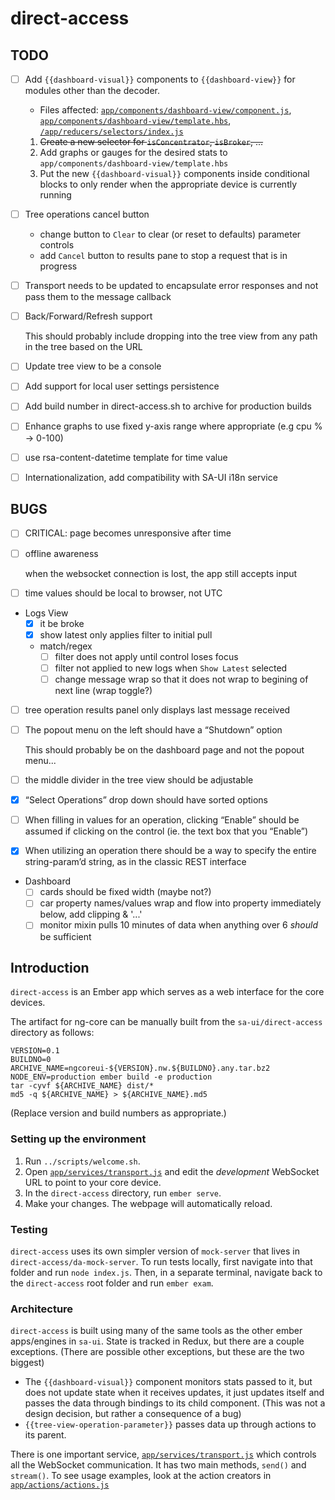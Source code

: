 # direct-access

## TODO
- [ ] Add `{{dashboard-visual}}` components to `{{dashboard-view}}` for modules other than the decoder.
  - Files affected: [`app/components/dashboard-view/component.js`](https://github.rsa.lab.emc.com/asoc/sa-ui/blob/master/direct-access/app/components/dashboard-view/component.js), [`app/components/dashboard-view/template.hbs`](https://github.rsa.lab.emc.com/asoc/sa-ui/blob/master/direct-access/app/components/dashboard-view/template.hbs), [`/app/reducers/selectors/index.js`](https://github.rsa.lab.emc.com/asoc/sa-ui/blob/master/direct-access/app/reducers/selectors/index.js)
  1. ~~Create a new selector for `isConcentrator`, `isBroker`, ...~~
  2. Add graphs or gauges for the desired stats to `app/components/dashboard-view/template.hbs`
  3. Put the new `{{dashboard-visual}}` components inside conditional blocks to only render when the appropriate device is currently running
- [ ] Tree operations cancel button
  - change button to `Clear` to clear (or reset to defaults) parameter controls
  - add `Cancel` button to results pane to stop a request that is in progress
- [ ] Transport needs to be updated to encapsulate error responses and not pass them to the message callback
- [ ] Back/Forward/Refresh support

  This should probably include dropping into the tree view from any path in the tree based on the URL

- [ ] Update tree view to be a console
- [ ] Add support for local user settings persistence
- [ ] Add build number in direct-access.sh to archive for production builds
- [ ] Enhance graphs to use fixed y-axis range where appropriate (e.g cpu % -> 0-100)
- [ ] use rsa-content-datetime template for time value
- [ ] Internationalization, add compatibility with SA-UI i18n service

## BUGS
- [ ] CRITICAL: page becomes unresponsive after time
- [ ] offline awareness

  when the websocket connection is lost, the app still accepts input

- [ ] time values should be local to browser, not UTC
- Logs View
  - [x] it be broke
  - [x] show latest only applies filter to initial pull
  - match/regex
    - [ ] filter does not apply until control loses focus
    - [ ] filter not applied to new logs when `Show Latest` selected
    - [ ] change message wrap so that it does not wrap to begining of next line (wrap toggle?)
- [ ] tree operation results panel only displays last message received
- [ ] The popout menu on the left should have a “Shutdown” option

  This should probably be on the dashboard page and not the popout menu...

- [ ] the middle divider in the tree view should be adjustable
- [x] “Select Operations” drop down should have sorted options
- [ ] When filling in values for an operation, clicking “Enable” should be assumed if clicking on the control (ie. the text box that you “Enable”)
- [x] When utilizing an operation there should be a way to specify the entire string-param’d string, as in the classic REST interface
- Dashboard
  - [ ] cards should be fixed width (maybe not?)
  - [ ] car property names/values wrap and flow into property immediately below, add clipping & '...'
  - [ ] monitor mixin pulls 10 minutes of data when anything over 6 *should* be sufficient

## Introduction
`direct-access` is an Ember app which serves as a web interface for the core devices.

The artifact for ng-core can be manually built from the `sa-ui/direct-access` directory as follows:

    VERSION=0.1
    BUILDNO=0
    ARCHIVE_NAME=ngcoreui-${VERSION}.nw.${BUILDNO}.any.tar.bz2
    NODE_ENV=production ember build -e production
    tar -cyvf ${ARCHIVE_NAME} dist/*
    md5 -q ${ARCHIVE_NAME} > ${ARCHIVE_NAME}.md5

(Replace version and build numbers as appropriate.)

### Setting up the environment
1. Run `../scripts/welcome.sh`.
2. Open [`app/services/transport.js`](https://github.rsa.lab.emc.com/asoc/sa-ui/blob/master/direct-access/app/services/transport.js) and edit the *development* WebSocket URL to point to your core device.
3. In the `direct-access` directory, run `ember serve`.
4. Make your changes. The webpage will automatically reload.

### Testing
`direct-access` uses its own simpler version of `mock-server` that lives in `direct-access/da-mock-server`. To run tests locally, first navigate into that folder and run `node index.js`. Then, in a separate terminal, navigate back to the `direct-access` root folder and run `ember exam`.

### Architecture
`direct-access` is built using many of the same tools as the other ember apps/engines in `sa-ui`. State is tracked in Redux, but there are a couple exceptions. (There are possible other exceptions, but these are the two biggest)
- The `{{dashboard-visual}}` component monitors stats passed to it, but does not update state when it receives updates, it just updates itself and passes the data through bindings to its child component. (This was not a design decision, but rather a consequence of a bug)
- `{{tree-view-operation-parameter}}` passes data up through actions to its parent.

There is one important service, [`app/services/transport.js`](https://github.rsa.lab.emc.com/asoc/sa-ui/blob/master/direct-access/app/services/transport.js) which controls all the WebSocket communication. It has two main methods, `send()` and `stream()`. To see usage examples, look at the action creators in [`app/actions/actions.js`](https://github.rsa.lab.emc.com/asoc/sa-ui/blob/master/direct-access/app/actions/actions.js)
